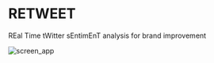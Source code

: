 # RETWEET
REal Time tWitter sEntimEnT analysis for brand improvement 

![screen_app](https://user-images.githubusercontent.com/53896757/114567020-215f5500-9c73-11eb-932e-7b010ab08d5c.JPG)
